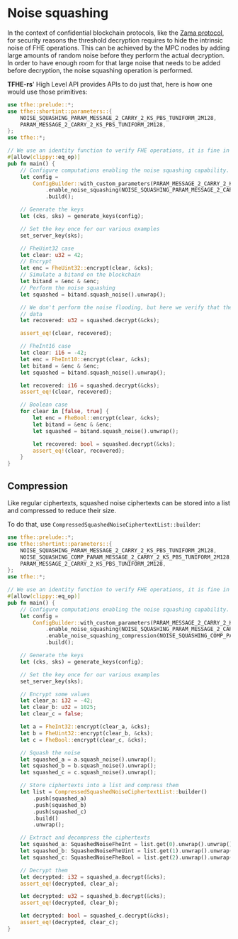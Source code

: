 # Noise squashing

In the context of confidential blockchain protocols, like the [Zama protocol](https://docs.zama.ai/protocol), for security reasons the threshold decryption requires to hide the intrinsic noise of FHE operations. This can be achieved by the MPC nodes by adding large amounts of random noise before they perform the actual decryption. In order to have enough room for that large noise that needs to be added before decryption, the noise squashing operation is performed.

**TFHE-rs**' High Level API provides APIs to do just that, here is how one would use those primitives:

```rust
use tfhe::prelude::*;
use tfhe::shortint::parameters::{
    NOISE_SQUASHING_PARAM_MESSAGE_2_CARRY_2_KS_PBS_TUNIFORM_2M128,
    PARAM_MESSAGE_2_CARRY_2_KS_PBS_TUNIFORM_2M128,
};
use tfhe::*;

// We use an identity function to verify FHE operations, it is fine in this context
#[allow(clippy::eq_op)]
pub fn main() {
    // Configure computations enabling the noise squashing capability.
    let config =
        ConfigBuilder::with_custom_parameters(PARAM_MESSAGE_2_CARRY_2_KS_PBS_TUNIFORM_2M128)
            .enable_noise_squashing(NOISE_SQUASHING_PARAM_MESSAGE_2_CARRY_2_KS_PBS_TUNIFORM_2M128)
            .build();

    // Generate the keys
    let (cks, sks) = generate_keys(config);

    // Set the key once for our various examples
    set_server_key(sks);

    // FheUint32 case
    let clear: u32 = 42;
    // Encrypt
    let enc = FheUint32::encrypt(clear, &cks);
    // Simulate a bitand on the blockchain
    let bitand = &enc & &enc;
    // Perform the noise squashing
    let squashed = bitand.squash_noise().unwrap();

    // We don't perform the noise flooding, but here we verify that the noise squashing preserves our
    // data
    let recovered: u32 = squashed.decrypt(&cks);

    assert_eq!(clear, recovered);

    // FheInt16 case
    let clear: i16 = -42;
    let enc = FheInt10::encrypt(clear, &cks);
    let bitand = &enc & &enc;
    let squashed = bitand.squash_noise().unwrap();

    let recovered: i16 = squashed.decrypt(&cks);
    assert_eq!(clear, recovered);

    // Boolean case
    for clear in [false, true] {
        let enc = FheBool::encrypt(clear, &cks);
        let bitand = &enc & &enc;
        let squashed = bitand.squash_noise().unwrap();

        let recovered: bool = squashed.decrypt(&cks);
        assert_eq!(clear, recovered);
    }
}

```

## Compression
Like regular ciphertexts, squashed noise ciphertexts can be stored into a list and compressed to reduce their size.

To do that, use `CompressedSquashedNoiseCiphertextList::builder`:
```rust
use tfhe::prelude::*;
use tfhe::shortint::parameters::{
    NOISE_SQUASHING_PARAM_MESSAGE_2_CARRY_2_KS_PBS_TUNIFORM_2M128,
    NOISE_SQUASHING_COMP_PARAM_MESSAGE_2_CARRY_2_KS_PBS_TUNIFORM_2M128,
    PARAM_MESSAGE_2_CARRY_2_KS_PBS_TUNIFORM_2M128,
};
use tfhe::*;

// We use an identity function to verify FHE operations, it is fine in this context
#[allow(clippy::eq_op)]
pub fn main() {
    // Configure computations enabling the noise squashing capability.
    let config =
        ConfigBuilder::with_custom_parameters(PARAM_MESSAGE_2_CARRY_2_KS_PBS_TUNIFORM_2M128)
            .enable_noise_squashing(NOISE_SQUASHING_PARAM_MESSAGE_2_CARRY_2_KS_PBS_TUNIFORM_2M128)
            .enable_noise_squashing_compression(NOISE_SQUASHING_COMP_PARAM_MESSAGE_2_CARRY_2_KS_PBS_TUNIFORM_2M128)
            .build();

    // Generate the keys
    let (cks, sks) = generate_keys(config);

    // Set the key once for our various examples
    set_server_key(sks);

    // Encrypt some values
    let clear_a: i32 = -42;
    let clear_b: u32 = 1025;
    let clear_c = false;

    let a = FheInt32::encrypt(clear_a, &cks);
    let b = FheUint32::encrypt(clear_b, &cks);
    let c = FheBool::encrypt(clear_c, &cks);

    // Squash the noise
    let squashed_a = a.squash_noise().unwrap();
    let squashed_b = b.squash_noise().unwrap();
    let squashed_c = c.squash_noise().unwrap();

    // Store ciphertexts into a list and compress them
    let list = CompressedSquashedNoiseCiphertextList::builder()
        .push(squashed_a)
        .push(squashed_b)
        .push(squashed_c)
        .build()
        .unwrap();

    // Extract and decompress the ciphertexts
    let squashed_a: SquashedNoiseFheInt = list.get(0).unwrap().unwrap();
    let squashed_b: SquashedNoiseFheUint = list.get(1).unwrap().unwrap();
    let squashed_c: SquashedNoiseFheBool = list.get(2).unwrap().unwrap();

    // Decrypt them
    let decrypted: i32 = squashed_a.decrypt(&cks);
    assert_eq!(decrypted, clear_a);

    let decrypted: u32 = squashed_b.decrypt(&cks);
    assert_eq!(decrypted, clear_b);

    let decrypted: bool = squashed_c.decrypt(&cks);
    assert_eq!(decrypted, clear_c);
}

```
